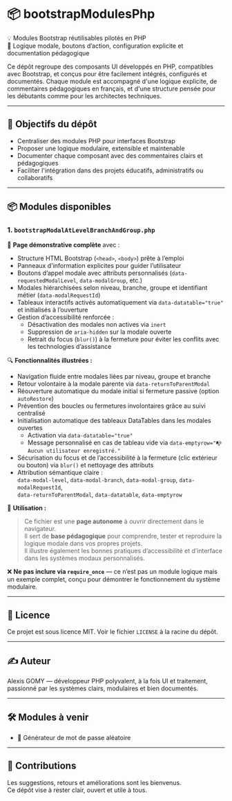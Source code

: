# 📦 bootstrapModulesPhp

💡 Modules Bootstrap réutilisables pilotés en PHP  
🔧 Logique modale, boutons d’action, configuration explicite et documentation pédagogique

Ce dépôt regroupe des composants UI développés en PHP, compatibles avec Bootstrap, et conçus pour être facilement intégrés, configurés et documentés. Chaque module est accompagné d'une logique explicite, de commentaires pédagogiques en français, et d'une structure pensée pour les débutants comme pour les architectes techniques.

---

## 🎯 Objectifs du dépôt

- Centraliser des modules PHP pour interfaces Bootstrap
- Proposer une logique modulaire, extensible et maintenable
- Documenter chaque composant avec des commentaires clairs et pédagogiques
- Faciliter l'intégration dans des projets éducatifs, administratifs ou collaboratifs

---

## 📦 Modules disponibles
 ### 1. `bootstrapModalAtLevelBranchAndGroup.php`

🔧 **Page démonstrative complète** avec :

- Structure HTML Bootstrap (`<head>`, `<body>`) prête à l’emploi
- Panneaux d'information explicites pour guider l’utilisateur
- Boutons d’appel modale avec attributs personnalisés (`data-requestedModalLevel`, `data-modalGroup`, etc.)
- Modales hiérarchisées selon niveau, branche, groupe et identifiant métier (`data-modalRequestId`)
- Tableaux interactifs activés automatiquement via `data-datatable="true"` et initialisés à l’ouverture
- Gestion d’accessibilité renforcée :
  - Désactivation des modales non actives via `inert`
  - Suppression de `aria-hidden` sur la modale ouverte
  - Retrait du focus (`blur()`) à la fermeture pour éviter les conflits avec les technologies d’assistance

🔍 **Fonctionnalités illustrées :**

- Navigation fluide entre modales liées par niveau, groupe et branche
- Retour volontaire à la modale parente via `data-returnToParentModal`
- Réouverture automatique du modale initial si fermeture passive (option `autoRestore`)
- Prévention des boucles ou fermetures involontaires grâce au suivi centralisé
- Initialisation automatique des tableaux DataTables dans les modales ouvertes
  - Activation via `data-datatable="true"`
  - Message personnalisé en cas de tableau vide via `data-emptyrow="📭 Aucun utilisateur enregistré."`
- Sécurisation du focus et de l’accessibilité à la fermeture (clic extérieur ou bouton) via `blur()` et nettoyage des attributs
- Attribution sémantique claire :  
  `data-modal-level`, `data-modal-branch`, `data-modal-group`, `data-modalRequestId`,  
  `data-returnToParentModal`, `data-datatable`, `data-emptyrow`

📎 **Utilisation :**

> Ce fichier est une **page autonome** à ouvrir directement dans le navigateur.  
> Il sert de **base pédagogique** pour comprendre, tester et reproduire la logique modale dans vos propres projets.  
> Il illustre également les bonnes pratiques d’accessibilité et d’interface dans les systèmes modaux personnalisés.

❌ **Ne pas inclure via `require_once`** — ce n’est pas un module logique mais un exemple complet, conçu pour démontrer le fonctionnement du système modulaire.

---

## 📄 Licence

Ce projet est sous licence MIT. Voir le fichier `LICENSE` à la racine du dépôt.

---

## ✍️ Auteur

Alexis GOMY — développeur PHP polyvalent, à la fois UI et traitement, passionné par les systèmes clairs, modulaires et bien documentés.

---

## 🛠️ Modules à venir

- 🔐 Générateur de mot de passe aléatoire

---

## 🤝 Contributions

Les suggestions, retours et améliorations sont les bienvenus.  
Ce dépôt vise à rester clair, ouvert et utile à tous.
